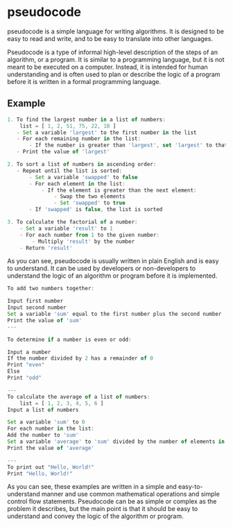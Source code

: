 # pseudocode

pseudocode is a simple language for writing algorithms. It is designed to be easy to read and write, and to be easy to translate into other languages.

Pseudocode is a type of informal high-level description of the steps of an algorithm, or a program. It is similar to a programming language, but it is not meant to be executed on a computer. Instead, it is intended for human understanding and is often used to plan or describe the logic of a program before it is written in a formal programming language.


## Example

```js
1. To find the largest number in a list of numbers:
    list = [ 1, 2, 51, 75, 22, 10 ]
   - Set a variable 'largest' to the first number in the list
   - For each remaining number in the list:
       - If the number is greater than 'largest', set 'largest' to that number
   - Print the value of 'largest'

2. To sort a list of numbers in ascending order:
   - Repeat until the list is sorted:
       - Set a variable 'swapped' to false
       - For each element in the list:
           - If the element is greater than the next element:
               - Swap the two elements
               - Set 'swapped' to true
       - If 'swapped' is false, the list is sorted

3. To calculate the factorial of a number:
    - Set a variable 'result' to 1
    - For each number from 1 to the given number:
        - Multiply 'result' by the number
    - Return 'result'
```

As you can see, pseudocode is usually written in plain English and is easy to understand. It can be used by developers or non-developers to understand the logic of an algorithm or program before it is implemented.

```js
To add two numbers together:

Input first number
Input second number
Set a variable 'sum' equal to the first number plus the second number
Print the value of 'sum'
---

To determine if a number is even or odd:

Input a number
If the number divided by 2 has a remainder of 0
Print "even"
Else
Print "odd"

---
To calculate the average of a list of numbers:
    list = [ 1, 2, 3, 4, 5, 6 ]
Input a list of numbers

Set a variable 'sum' to 0
For each number in the list:
Add the number to 'sum'
Set a variable 'average' to 'sum' divided by the number of elements in the list
Print the value of 'average'

---
To print out "Hello, World!"
Print "Hello, World!"
```

As you can see, these examples are written in a simple and easy-to-understand manner and use common mathematical operations and simple control flow statements. Pseudocode can be as simple or complex as the problem it describes, but the main point is that it should be easy to understand and convey the logic of the algorithm or program.